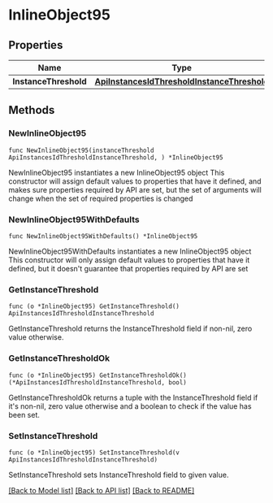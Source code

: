 # InlineObject95

## Properties

Name | Type | Description | Notes
------------ | ------------- | ------------- | -------------
**InstanceThreshold** | [**ApiInstancesIdThresholdInstanceThreshold**](_api_instances__id__threshold_instanceThreshold.md) |  | 

## Methods

### NewInlineObject95

`func NewInlineObject95(instanceThreshold ApiInstancesIdThresholdInstanceThreshold, ) *InlineObject95`

NewInlineObject95 instantiates a new InlineObject95 object
This constructor will assign default values to properties that have it defined,
and makes sure properties required by API are set, but the set of arguments
will change when the set of required properties is changed

### NewInlineObject95WithDefaults

`func NewInlineObject95WithDefaults() *InlineObject95`

NewInlineObject95WithDefaults instantiates a new InlineObject95 object
This constructor will only assign default values to properties that have it defined,
but it doesn't guarantee that properties required by API are set

### GetInstanceThreshold

`func (o *InlineObject95) GetInstanceThreshold() ApiInstancesIdThresholdInstanceThreshold`

GetInstanceThreshold returns the InstanceThreshold field if non-nil, zero value otherwise.

### GetInstanceThresholdOk

`func (o *InlineObject95) GetInstanceThresholdOk() (*ApiInstancesIdThresholdInstanceThreshold, bool)`

GetInstanceThresholdOk returns a tuple with the InstanceThreshold field if it's non-nil, zero value otherwise
and a boolean to check if the value has been set.

### SetInstanceThreshold

`func (o *InlineObject95) SetInstanceThreshold(v ApiInstancesIdThresholdInstanceThreshold)`

SetInstanceThreshold sets InstanceThreshold field to given value.



[[Back to Model list]](../README.md#documentation-for-models) [[Back to API list]](../README.md#documentation-for-api-endpoints) [[Back to README]](../README.md)


